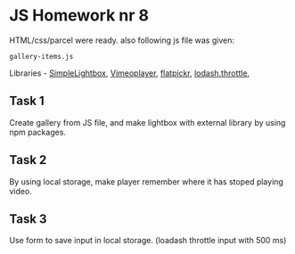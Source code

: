 # JS Homework nr 8

HTML/css/parcel were ready. also following js file was given:

`gallery-items.js`

Libraries - [SimpleLightbox](https://simplelightbox.com/), [Vimeoplayer](https://github.com/vimeo/player.js/#vimeo-player-api), [flatpickr](https://flatpickr.js.org/), [lodash.throttle](https://www.npmjs.com/package/lodash.throttle),

## Task 1

Create gallery from JS file, and make lightbox with external library by using npm packages.

## Task 2

By using local storage, make player remember where it has stoped playing video.

## Task 3

Use form to save input in local storage. (loadash throttle input with 500 ms)
